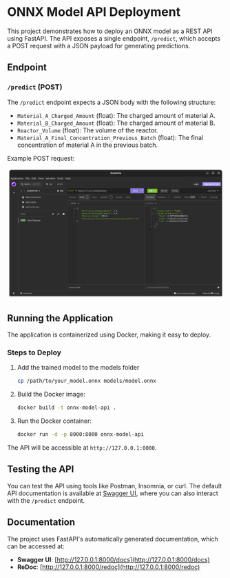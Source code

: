 
# ONNX Model API Deployment

This project demonstrates how to deploy an ONNX model as a REST API using FastAPI. The API exposes a single endpoint, `/predict`, which accepts a POST request with a JSON payload for generating predictions.

## Endpoint

### `/predict` (POST)

The `/predict` endpoint expects a JSON body with the following structure:

- `Material_A_Charged_Amount` (float): The charged amount of material A.
- `Material_B_Charged_Amount` (float): The charged amount of material B.
- `Reactor_Volume` (float): The volume of the reactor.
- `Material_A_Final_Concentration_Previous_Batch` (float): The final concentration of material A in the previous batch.

Example POST request:

![Insomnia Screenshot](./images/insomnia_screenshot.png)

## Running the Application

The application is containerized using Docker, making it easy to deploy.

### Steps to Deploy

1. Add the trained model to the models folder
   ```bash
   cp /path/to/your_model.onnx models/model.onnx
   ```

2. Build the Docker image:
   ```bash
   docker build -t onnx-model-api .
   ```

3. Run the Docker container:
   ```bash
   docker run -d -p 8000:8000 onnx-model-api
   ```

The API will be accessible at `http://127.0.0.1:8000`.

## Testing the API

You can test the API using tools like Postman, Insomnia, or curl. The default API documentation is available at [Swagger UI](http://127.0.0.1:8000/docs), where you can also interact with the `/predict` endpoint.

## Documentation

The project uses FastAPI's automatically generated documentation, which can be accessed at:
- **Swagger UI**: [http://127.0.0.1:8000/docs](http://127.0.0.1:8000/docs)
- **ReDoc**: [http://127.0.0.1:8000/redoc](http://127.0.0.1:8000/redoc)
